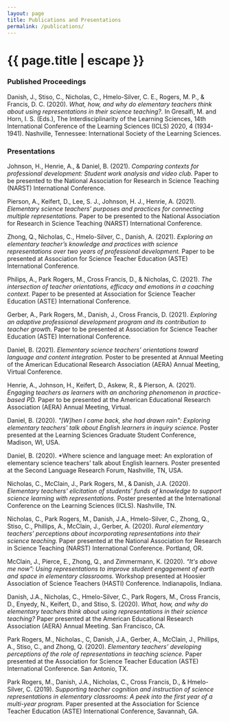 ```yaml
---
layout: page
title: Publications and Presentations
permalink: /publications/
---
```


<h1 class="page-title">{{ page.title | escape }}</h1>

### Published Proceedings 
Danish, J., Stiso, C., Nicholas, C., Hmelo-Silver, C. E., Rogers, M. P., & Francis, D. C. (2020). *What, how, and why do elementary teachers think about using representations in their science teaching?.* In Gresalfi, M. and Horn, I. S. (Eds.), The Interdisciplinarity of the Learning Sciences, 14th International Conference of the Learning Sciences (ICLS) 2020, 4 (1934-1941). Nashville, Tennessee: International Society of the Learning Sciences.

### Presentations

Johnson, H., Henrie, A., & Daniel, B. (2021). *Comparing contexts for professional development: Student work analysis and video club.* Paper to be presented to the National Association for Research in Science Teaching (NARST) International Conference.

Pierson, A., Keifert, D., Lee, S. J., Johnson, H. J., Henrie, A. (2021). *Elementary science teachers’ purposes and practices for connecting multiple representations.* Paper to be presented to the National Association for Research in Science Teaching (NARST) International Conference.

Zhong, Q., Nicholas, C., Hmelo-Silver, C., Danish, A. (2021). *Exploring an elementary teacher’s knowledge and practices with science representations over two years of professional development.* Paper to be presented at Association for Science Teacher Education (ASTE) International Conference. 

Philips, A., Park Rogers, M., Cross Francis, D., & Nicholas, C. (2021). *The intersection of teacher orientations, efficacy and emotions in a coaching context.* Paper to be presented at Association for Science Teacher Education (ASTE) International Conference.

Gerber, A., Park Rogers, M., Danish, J., Cross Francis, D. (2021). *Exploring an adaptive professional development program and its contribution to teacher growth.*  Paper to be presented at Association for Science Teacher Education (ASTE) International Conference.

Daniel, B. (2021). *Elementary science teachers’ orientations toward language and content integration.* Poster to be presented at Annual Meeting of the American Educational Research Association (AERA) Annual Meeting, Virtual Conference.

Henrie, A., Johnson, H., Keifert, D., Askew, R., & Pierson, A. (2021). *Engaging teachers as learners with an anchoring phenomenon in practice-based PD.* Paper to be presented at the American Educational Research Association (AERA) Annual Meeting, Virtual.

Daniel, B. (2020). *"[W]hen I came back, she had drawn rain": Exploring elementary teachers' 
talk about English learners in inquiry science.* Poster presented at the Learning Sciences 
Graduate Student Conference, Madison, WI, USA.

Daniel, B. (2020). *Where science and language meet: An exploration of elementary science 
teachers' talk about English learners. Poster presented at the Second Language Research 
Forum, Nashville, TN, USA.

Nicholas, C., McClain, J., Park Rogers, M., & Danish, J.A. (2020). *Elementary teachers' elicitation of students’ funds of knowledge to support science learning with representations.* Poster presented at the International Conference on the Learning Sciences (ICLS). Nashville, TN. 

Nicholas, C., Park Rogers, M.,  Danish, J.A., Hmelo-Silver, C., Zhong, Q., Stiso, C., Phillips, A., McClain, J., Gerber, A. (2020). *Rural elementary teachers’ perceptions about incorporating representations into their science teaching.* Paper presented at the National Association for Research in Science Teaching (NARST) International Conference. Portland, OR.

McClain, J., Pierce, E., Zhong, Q., and Zimmermann, K. (2020). *“It's above me now”: Using representations to improve student engagement of earth and space in elementary classrooms.* Workshop presented at Hoosier Association of Science Teachers (HASTI) Conference. Indianapolis, Indiana.

Danish, J.A., Nicholas, C., Hmelo-Silver, C., Park Rogers, M., Cross Francis, D., Enyedy, N., Keifert, D., and Stiso, S. (2020). *What, how, and why do elementary teachers think about using representations in their science teaching?*  Paper presented at the American Educational Research Association (AERA) Annual Meeting. San Francisco, CA.

Park Rogers, M., Nicholas., C, Danish, J.A., Gerber, A., McClain, J., Phillips, A., Stiso, C., and Zhong, Q. (2020). *Elementary teachers’ developing perceptions of the role of representations in teaching science.* Paper presented at the Association for Science Teacher Education (ASTE) International Conference. San Antonio, TX. 

Park Rogers, M., Danish, J.A., Nicholas, C., Cross Francis, D., & Hmelo-Silver, C. (2019). *Supporting teacher cognition and instruction of science representations in elementary classrooms: A peek into the first year of a multi-year program.* Paper presented at the Association for Science Teacher Education (ASTE) International Conference, Savannah, GA. 


